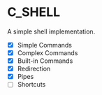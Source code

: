 # C_SHELL

A simple shell implementation.

- [x] Simple Commands
- [x] Complex Commands
- [x] Built-in Commands
- [x] Redirection
- [x] Pipes
- [ ] Shortcuts
